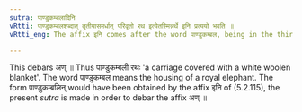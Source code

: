 ```yaml
---
sutra: पाण्डुकम्बलादिनि
vRtti: पाण्डुकम्बलशब्दात् तृतीयासमर्धात् परिवृतो रथ इत्येतस्मिन्नर्थे इनि प्रत्ययो भवति ॥
vRtti_eng: The affix इनि comes after the word पाण्डुकम्बल, being in the third case in construction, in the sense of 'surrounded', the thing so surrounded being 'a chariot'.

---
```

This debars अण् ॥ Thus पाण्डुकम्बली रथः 'a carriage covered with a white woolen blanket'. The word पाण्डुकम्बल means the housing of a royal elephant. The form पाण्डुकम्बलिन् would have been obtained by the affix इनि of (5.2.115), the present _sutra_ is made in order to debar the affix अण् ॥